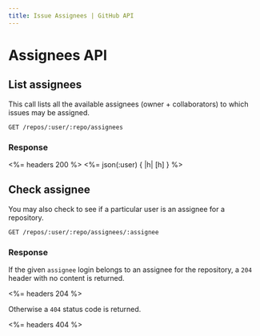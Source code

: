 ```yaml
---
title: Issue Assignees | GitHub API
---
```


# Assignees API

## List assignees

This call lists all the available assignees (owner + collaborators) to which
issues may be assigned.

    GET /repos/:user/:repo/assignees

### Response

<%= headers 200 %>
<%= json(:user) { |h| [h] } %>

## Check assignee

You may also check to see if a particular user is an assignee for a repository.

    GET /repos/:user/:repo/assignees/:assignee

### Response

If the given `assignee` login belongs to an assignee for the repository, a
`204` header with no content is returned.

<%= headers 204 %>

Otherwise a `404` status code is returned.

<%= headers 404 %>
